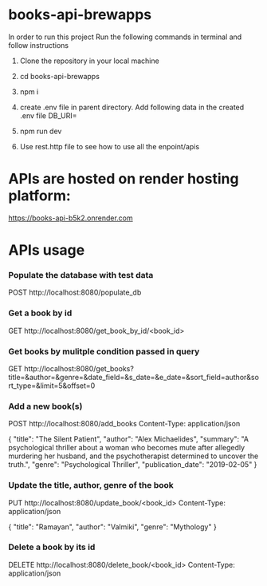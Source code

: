 # books-api-brewapps

In order to run this project
Run the following commands in terminal and follow instructions

1. Clone the repository in your local machine
2. cd books-api-brewapps
3. npm i
4. create .env file in parent directory. Add following data in the created .env file
   DB_URI=<MONGODB ATLAS LINK>
   
5. npm run dev
6. Use rest.http file to see how to use all the enpoint/apis

# APIs are hosted on render hosting platform: 
https://books-api-b5k2.onrender.com

# APIs usage

### Populate the database with test data
POST http://localhost:8080/populate_db


### Get a book by id
GET http://localhost:8080/get_book_by_id/<book_id>


### Get books by mulitple condition passed in query
GET http://localhost:8080/get_books?title=&author=&genre=&date_field=&s_date=&e_date=&sort_field=author&sort_type=&limit=5&offset=0


### Add a new book(s)
POST http://localhost:8080/add_books
Content-Type: application/json

{
    "title": "The Silent Patient",
    "author": "Alex Michaelides",
    "summary": "A psychological thriller about a woman who becomes mute after allegedly murdering her husband, and the psychotherapist determined to uncover the truth.",
    "genre": "Psychological Thriller",
    "publication_date": "2019-02-05"
}


### Update the title, author, genre of the book
PUT http://localhost:8080/update_book/<book_id>
Content-Type: application/json

{
    "title": "Ramayan",
    "author": "Valmiki",
    "genre": "Mythology"
}


### Delete a book by its id
DELETE http://localhost:8080/delete_book/<book_id>
Content-Type: application/json
